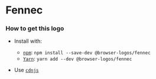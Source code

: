 # Fennec

### How to get this logo

* Install with:

  * [`npm`](https://www.npmjs.com/): `npm install --save-dev @browser-logos/fennec`
  * [`Yarn`](https://yarnpkg.com/): `yarn add --dev @browser-logos/fennec`

* Use [`cdnjs`](https://cdnjs.com/libraries/browser-logos)
